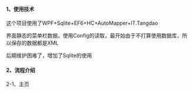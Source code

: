 #### 1、使用技术

这个项目使用了WPF+Sqlite+EF6+HC+AutoMapper+IT.Tangdao

界面静态的菜单栏数据，使用Config的读取，最开始由于不打算使用数据库，所以保存的数据都是XML

后期维护困难了，增加了Sqlite的使用

#### 2、流程介绍

2-1、主页



